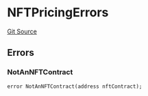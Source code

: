 # NFTPricingErrors
[Git Source](https://github.com/thrackle-io/rules-protocol/blob/a2d57139b7236b5b0e9a0727e55f81e5332cd216/src/interfaces/IErrors.sol)


## Errors
### NotAnNFTContract

```solidity
error NotAnNFTContract(address nftContract);
```

